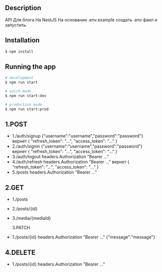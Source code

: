 ## Description

API Для блога На NestJS
На основании .env.example создать .env фаил и запустить.

## Installation

```bash
$ npm install
```

## Running the app

```bash
# development
$ npm run start

# watch mode
$ npm run start:dev

# production mode
$ npm run start:prod
```

## 1.POST

- 1./auth/signup {"username":"username","password":"password"} вернет {
  "refresh_token": "...",
  "access_token": "..."
  }
- 2./auth/signin {"username":"username","password":"password"} вернет {
  "refresh_token": "...",
  "access_token": "..."
  }
- 3./auth/logout headers.Authorization "Bearer ..."
- 4./auth/refresh headers.Authorization "Bearer ..." вернет {
  "refresh_token": "...",
  "access_token": "..."
  }
- 5./posts headers.Authorization "Bearer ..."

## 2.GET

- 1./posts
- 2./posts/{id}
- 3./media/{mediaId}

  3.PATCH

- 1./posts/{id} headers.Authorization "Bearer ..." {"message":"message"}

 ## 4.DELETE

- 1./posts/{id} headers.Authorization "Bearer ..."
